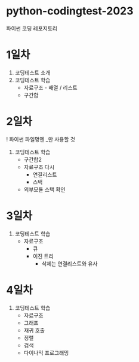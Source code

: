 # python-codingtest-2023
파이썬 코딩 레포지토리

# 1일차
1. 코딩테스트 소개
2. 코딩테스트 학습
    - 자료구조 - 배열 / 리스트
    - 구간합


# 2일차
! 파이썬 파일명엔 _만 사용할 것

1. 코딩테스트 학습
    - 구간합2
    - 자료구조 다시
        - 연결리스트
        - 스택
    - 외부모듈 스택 확인

# 3일차
1. 코딩테스트 학습
    - 자료구조
        - 큐
        - 이진 트리
            - 삭제는 연결리스트와 유사

# 4일차
1. 코딩테스트 학습
    - 자료구조
    - 그래프
    - 재귀 호출
    - 정렬
    - 검색
    - 다이나믹 프로그래밍